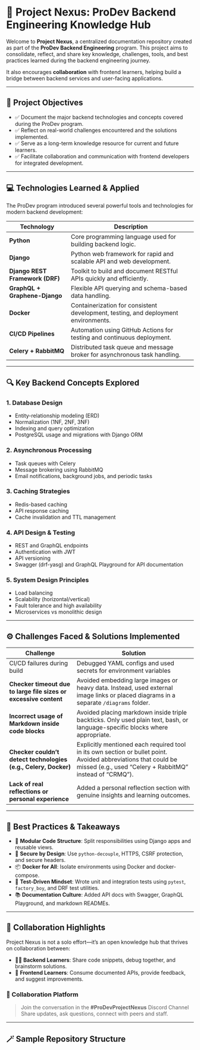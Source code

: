 # 🧠 Project Nexus: ProDev Backend Engineering Knowledge Hub

Welcome to **Project Nexus**, a centralized documentation repository created as part of the **ProDev Backend Engineering** program. This project aims to consolidate, reflect, and share key knowledge, challenges, tools, and best practices learned during the backend engineering journey.

It also encourages **collaboration** with frontend learners, helping build a bridge between backend services and user-facing applications.

---

## 🎯 Project Objectives

- ✅ Document the major backend technologies and concepts covered during the ProDev program.
- ✅ Reflect on real-world challenges encountered and the solutions implemented.
- ✅ Serve as a long-term knowledge resource for current and future learners.
- ✅ Facilitate collaboration and communication with frontend developers for integrated development.

---

## 💻 Technologies Learned & Applied

The ProDev program introduced several powerful tools and technologies for modern backend development:

| Technology | Description |
|------------|-------------|
| **Python** | Core programming language used for building backend logic. |
| **Django** | Python web framework for rapid and scalable API and web development. |
| **Django REST Framework (DRF)** | Toolkit to build and document RESTful APIs quickly and efficiently. |
| **GraphQL + Graphene-Django** | Flexible API querying and schema-based data handling. |
| **Docker** | Containerization for consistent development, testing, and deployment environments. |
| **CI/CD Pipelines** | Automation using GitHub Actions for testing and continuous deployment. |
| **Celery + RabbitMQ** | Distributed task queue and message broker for asynchronous task handling. |

---

## 🔍 Key Backend Concepts Explored

### 1. **Database Design**
- Entity-relationship modeling (ERD)
- Normalization (1NF, 2NF, 3NF)
- Indexing and query optimization
- PostgreSQL usage and migrations with Django ORM

### 2. **Asynchronous Processing**
- Task queues with Celery
- Message brokering using RabbitMQ
- Email notifications, background jobs, and periodic tasks

### 3. **Caching Strategies**
- Redis-based caching
- API response caching
- Cache invalidation and TTL management

### 4. **API Design & Testing**
- REST and GraphQL endpoints
- Authentication with JWT
- API versioning
- Swagger (drf-yasg) and GraphQL Playground for API documentation

### 5. **System Design Principles**
- Load balancing
- Scalability (horizontal/vertical)
- Fault tolerance and high availability
- Microservices vs monolithic design

---

## ⚙️ Challenges Faced & Solutions Implemented

| Challenge | Solution |
|----------|----------|
| CI/CD failures during build | Debugged YAML configs and used secrets for environment variables |
| **Checker timeout due to large file sizes or excessive content** | Avoided embedding large images or heavy data. Instead, used external image links or placed diagrams in a separate `/diagrams` folder. |
| **Incorrect usage of Markdown inside code blocks** | Avoided placing markdown inside triple backticks. Only used plain text, bash, or language-specific blocks where appropriate. |
| **Checker couldn’t detect technologies (e.g., Celery, Docker)** | Explicitly mentioned each required tool in its own section or bullet point. Avoided abbreviations that could be missed (e.g., used “Celery + RabbitMQ” instead of “CRMQ”). |
| **Lack of real reflections or personal experience** | Added a personal reflection section with genuine insights and learning outcomes. |


---

## 📌 Best Practices & Takeaways

- 🧱 **Modular Code Structure**: Split responsibilities using Django apps and reusable views.
- 🔐 **Secure by Design**: Use `python-decouple`, HTTPS, CSRF protection, and secure headers.
- 📦 **Docker for All**: Isolate environments using Docker and docker-compose.
- 🧪 **Test-Driven Mindset**: Wrote unit and integration tests using `pytest`, `factory_boy`, and DRF test utilities.
- 📚 **Documentation Culture**: Added API docs with Swagger, GraphQL Playground, and markdown READMEs.

---

## 🤝 Collaboration Highlights

Project Nexus is not a solo effort—it’s an open knowledge hub that thrives on collaboration between:

- 🧑‍💻 **Backend Learners**: Share code snippets, debug together, and brainstorm solutions.
- 🎨 **Frontend Learners**: Consume documented APIs, provide feedback, and suggest improvements.

### 📍 Collaboration Platform
> Join the conversation in the **#ProDevProjectNexus** Discord Channel  
> Share updates, ask questions, connect with peers and staff.

---

## 🪄 Sample Repository Structure

